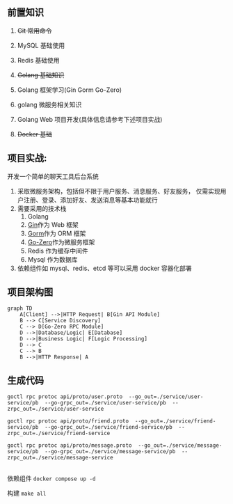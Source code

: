 ## 前置知识

1. ~~Git 常用命令~~

2. MySQL 基础使用

3. Redis 基础使用

4. ~~Golang 基础知识~~

5. Golang 框架学习(Gin Gorm Go-Zero)

6. golang 微服务相关知识

7. Golang Web 项目开发(具体信息请参考下述项目实战)

8. ~~Docker 基础~~

## 项目实战:

开发一个简单的聊天工具后台系统

1. 采取微服务架构，包括但不限于用户服务、消息服务、好友服务， 仅需实现用户注册、登录、添加好友、发送消息等基本功能就行
2. 需要采用的技术栈
   1. Golang
   2. [Gin](https://gin-gonic.com/zh-cn/docs/introduction/)作为 Web 框架
   3. [Gorm](https://gorm.io/zh_CN/docs/index.html)作为 ORM 框架
   4. [Go-Zero](https://go-zero.dev/)作为微服务框架
   5. Redis 作为缓存中间件
   6. Mysql 作为数据库
3. 依赖组件如 mysql、redis、etcd 等可以采用 docker 容器化部署

## 项目架构图

```mermaid
graph TD
    A[Client] -->|HTTP Request| B[Gin API Module]
    B --> C[Service Discovery]
    C --> D[Go-Zero RPC Module]
    D -->|Database/Logic| E[Database]
    D -->|Business Logic| F[Logic Processing]
    D --> C
    C --> B
    B -->|HTTP Response| A
```

## 生成代码

`goctl rpc protoc api/proto/user.proto  --go_out=./service/user-service/pb  --go-grpc_out=./service/user-service/pb  --zrpc_out=./service/user-service`

`goctl rpc protoc api/proto/friend.proto  --go_out=./service/friend-service/pb  --go-grpc_out=./service/friend-service/pb  --zrpc_out=./service/friend-service`

`goctl rpc protoc api/proto/message.proto  --go_out=./service/message-service/pb  --go-grpc_out=./service/message-service/pb  --zrpc_out=./service/message-service`

##
依赖组件
`docker compose up -d`

构建
`make all`


